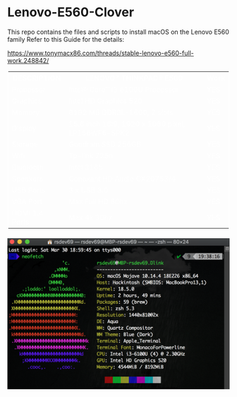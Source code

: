 # Lenovo-E560-Clover

This repo contains the files and scripts to install macOS on the Lenovo E560 family
Refer to this Guide for the details:

<https://www.tonymacx86.com/threads/stable-lenovo-e560-full-work.248842/>

<table>
<tr>
  <th>DESCRIPTION</th>
  <th>LENOVO™ THINKPAD® E560</th>
  <th>Work</th>
</tr>
<tr>
  <td>Processor</td>
  <td>Intel® Core™ i3 6100U Processor</td>
  <td>YES</td>
</tr>
<tr>
  <td>Graphics</td>
  <td>Intel HD Graphics 520</td>
  <td>YES</td>
</tr>
<tr>
  <td>Memory</td>
  <td>8192 MB DDR3L-1600, 2 slots</td>
  <td>YES</td>
</tr>
<tr>
  <td>Display</td>
  <td>15.6 inch 16:9, 1920 x 1080 pixel, LP156WF6-SPK2</td>
  <td>YES</td>
</tr>
<tr>
  <td>Storage</td>
  <td>Goodram SSD 256GB</td>
  <td>YES</td>
</tr>
<tr>
  <td>Wifi</td>
  <td>Tp-link 725n</td>
  <td>YES</td>
</tr>
<tr>
  <td>Bluetooth</td>
  <td>Intel 3165</td>
  <td>YES</td>
</tr>
<tr>
  <td>Speakers</td>
  <td>Conexant HD Audio CX20753/4</td>
  <td>YES</td>
</tr>
<tr>
  <td>USB Ports</td>
  <td>3 x USB 3.0</td>
  <td>YES</td>
</tr>
<tr>
  <td>VGA Port</td>
  <td>Max Full HD 60hz</td>
  <td>YES</td>
</tr>
<tr>
  <td>HDMI 1.4 Ports</td>
  <td>Max 4k 30hz</td>
  <td>YES</td>
</tr>
</table>

![E560](screenshot/1.png)

<style>
table { 
  
  width: 100%;
  border: 2px solid white;
  margin: auto;
  text-align: center; 
  margin-bottom: 20px; 
  width:auto; font-size: 16px; 
  color: #FFF; 
  } 
  td {
    text-align: left;
  }
</style>